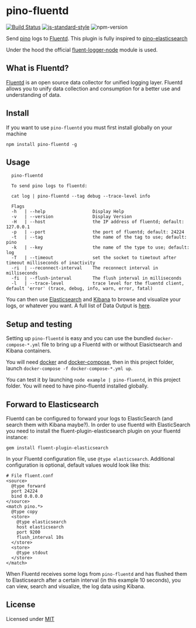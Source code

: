 # pino-fluentd

[![Build Status](https://travis-ci.com/davidedantonio/pino-fluentd.svg?branch=master)](https://travis-ci.com/davidedantonio/pino-fluentd) [![js-standard-style](https://img.shields.io/badge/code%20style-standard-brightgreen.svg?style=flat)](http://standardjs.com/) ![npm-version](https://img.shields.io/npm/v/pino-fluentd.svg)

Send [pino](https://github.com/pinojs/pino) logs to [Fluentd](https://www.fluentd.org/). This plugin is fully inspired to [pino-elasticsearch](https://github.com/pinojs/pino-elasticsearch)

Under the hood the official [fluent-logger-node](https://github.com/fluent/fluent-logger-node) module is used.

## What is Fluentd?

[Fluentd](https://www.fluentd.org/) is an open source data collector for unified logging layer. Fluentd allows you to unify data collection and consumption for a better use and understanding of data.

## Install

If you want to use `pino-fluentd` you must first install globally on your machine

```
npm install pino-fluentd -g
```

## Usage

```
  pino-fluentd

  To send pino logs to fluentd:

  cat log | pino-fluentd --tag debug --trace-level info

  Flags
  -h   | --help                  Display Help
  -v   | --version               Display Version
  -H   | --host                  the IP address of fluentd; default: 127.0.0.1
  -p   | --port                  the port of fluentd; default: 24224
  -t   | --tag                   the name of the tag to use; default: pino
  -k   | --key                   the name of the type to use; default: log
  -T   | --timeout               set the socket to timetout after timeout milliseconds of inactivity
  -ri  | --reconnect-interval    The reconnect interval in milliseconds
  -fi  | --flush-interval        The flush interval in milliseconds
  -l   | --trace-level           trace level for the fluentd client, default 'error' (trace, debug, info, warn, error, fatal)
```

You can then use [Elasticsearch](https://www.elastic.co/products/elasticsearch) and [Kibana](https://www.elastic.co/products/kibana) to browse and visualize your logs, or whatever you want. A full list of Data Output is [here](https://www.fluentd.org/dataoutputs).

## Setup and testing

Setting up `pino-fluentd` is easy and you can use the bundled `docker-compose-*.yml` file to bring up a Fluentd with or without Elasictsearch and Kibana containers.

You will need [docker](https://www.docker.com/) and [docker-compose](https://docs.docker.com/compose/), then in this project folder, launch `docker-compose -f docker-compose-*.yml up`.

You can test it by launching `node example | pino-fluentd`, in this project folder. You will need to have pino-fluentd installed globally.

## Forward to Elasticsearch

Fluentd can be configured to forward your logs to ElasticSearch (and search them with Kibana maybe?).
In order to use fluentd with ElasticSearch you need to install the fluent-plugin-elasticsearch plugin on your fluentd instance:

```
gem install fluent-plugin-elasticsearch
```

In your Fluentd configuration file, use `@type elasticsearch`. Additional configuration is optional, default values would look like this:

```
# File fluent.conf
<source>
  @type forward
  port 24224
  bind 0.0.0.0
</source>
<match pino.*>
  @type copy
  <store>
    @type elasticsearch
    host elasticsearch
    port 9200
    flush_interval 10s
  </store>
  <store>
    @type stdout
  </store>
</match>
```

When Fluentd receives some logs from `pino-fluentd` and has flushed them to Elasticsearch after a certain interval (in this example 10 seconds), you can view, search and visualize, the log data using Kibana.

## License

Licensed under [MIT](./LICENSE)